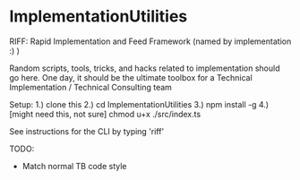 # ImplementationUtilities

RIFF: Rapid Implementation and Feed Framework (named by implementation :) )

Random scripts, tools, tricks, and hacks related to implementation should go here.
One day, it should be the ultimate toolbox for a Technical Implementation / Technical Consulting team

Setup:
1.) clone this
2.) cd ImplementationUtilities
3.) npm install -g
4.) [might need this, not sure] chmod u+x ./src/index.ts

See instructions for the CLI by typing 'riff'

TODO:
- Match normal TB code style
